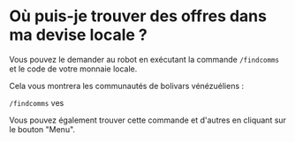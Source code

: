 # Où puis-je trouver des offres dans ma devise locale ?

Vous pouvez le demander au robot en exécutant la commande `/findcomms` et le code de votre monnaie locale.

Cela vous montrera les communautés de bolivars vénézuéliens :

`/findcomms` ves

Vous pouvez également trouver cette commande et d'autres en cliquant sur le bouton "Menu".